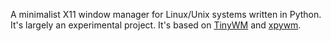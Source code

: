 A minimalist X11 window manager for Linux/Unix systems written in Python. It's largely an experimental project. It's based on [TinyWM](https://github.com/mackstann/tinywm) and [xpywm](https://github.com/h-ohsaki/xpywm).
